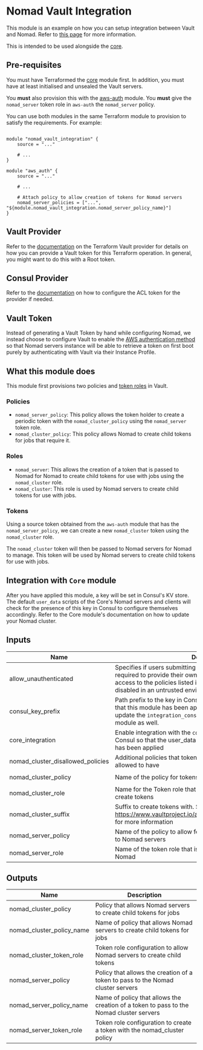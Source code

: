 # Nomad Vault Integration

This module is an example on how you can setup integration between Vault and Nomad. Refer to
[this page](https://www.nomadproject.io/docs/vault-integration/index.html) for more information.

This is intended to be used alongside the [core](../core).

## Pre-requisites

You must have Terraformed the [core](../core) module first. In addition, you must have at least
initialised and unsealed the Vault servers.

You **must** also provision this with the [aws-auth](../aws-auth) module. You **must** give the
`nomad_server` token role in `aws-auth` the `nomad_server` policy.

You can use both modules in the same Terraform module to provision to satisfy the requirements.
For example:

```hcl

module "nomad_vault_integration" {
    source = "..."

    # ...
}

module "aws_auth" {
    source = "..."

    # ...

    # Attach policy to allow creation of tokens for Nomad servers
    nomad_server_policies = ["...", "${module.nomad_vault_integration.nomad_server_policy_name}"]
}

```

## Vault Provider

Refer to the [documentation](https://www.terraform.io/docs/providers/vault/index.html) on the
Terraform Vault provider for details on how you can provide a Vault token for this Terraform
operation. In general, you might want to do this with a Root token.

## Consul Provider

Refer to the [documentation](https://www.terraform.io/docs/providers/consul/index.html)
on how to configure the ACL token for the provider if needed.

## Vault Token

Instead of generating a Vault Token by hand while configuring Nomad, we instead choose to configure
Vault to enable the [AWS authentication method](https://www.vaultproject.io/docs/auth/aws.html) so
that Nomad servers instance will be able to retrieve a token on first boot purely by authenticating
with Vault via their Instance Profile.

## What this module does

This module first provisions two policies and
[token roles](https://www.vaultproject.io/api/auth/token/index.html#create-update-token-role)
in Vault.

### Policies

- `nomad_server_policy`: This policy allows the token holder to create a periodic token with the `nomad_cluster_policy` using the `nomad_server` token role.
- `nomad_cluster_policy`: This policy allows Nomad to create child tokens for jobs that require it.

### Roles

- `nomad_server`: This allows the creation of a token that is passed to Nomad for Nomad to create child tokens for use with jobs using the `nomad_cluster` role.
- `nomad_cluster`: This role is used by Nomad servers to create child tokens for use with jobs.

### Tokens

Using a source token obtained from the `aws-auth` module that has the `nomad_server_policy`, we
can create a new `nomad_cluster` token using the `nomad_cluster` role.

The `nomad_cluster` token will then be passed to Nomad servers for Nomad to manage. This token will
be used by Nomad servers to create child tokens for use with jobs.

## Integration with `Core` module

After you have applied this module, a key will be set in Consul's KV store. The default
`user_data` scripts of the Core's Nomad servers and clients will check for the presence of this
key in Consul to configure themselves accordingly. Refer to the Core module's documentation on how
to update your Nomad cluster.

## Inputs

| Name | Description | Type | Default | Required |
|------|-------------|:----:|:-----:|:-----:|
| allow_unauthenticated | Specifies if users submitting jobs to the Nomad server should be required to provide         their own Vault token, proving they have access to the policies listed in the job.         This option should be disabled in an untrusted environment. | string | `false` | no |
| consul_key_prefix | Path prefix to the key in Consul to set for the `core` module to know that this module has         been applied. If you change this, you have to update the         `integration_consul_prefix` variable in the core module as well. | string | `terraform/` | no |
| core_integration | Enable integration with the `core` module by setting some values in Consul so         that the user_data scripts in core know that this module has been applied | string | `true` | no |
| nomad_cluster_disallowed_policies | Additional policies that tokens created by Nomad servers are not allowed to have | string | `<list>` | no |
| nomad_cluster_policy | Name of the policy for tokens passed to Nomad servers | string | `nomad-cluster` | no |
| nomad_cluster_role | Name for the Token role that is used by the Nomad server to create tokens | string | `nomad-cluster` | no |
| nomad_cluster_suffix | Suffix to create tokens with. See https://www.vaultproject.io/api/auth/token/index.html#path_suffix for more information | string | `nomad-cluster` | no |
| nomad_server_policy | Name of the policy to allow for the creation of the token to pass to Nomad servers | string | `nomad-server` | no |
| nomad_server_role | Name of the token role that is used to create Tokens to pass to Nomad | string | `nomad-server` | no |

## Outputs

| Name | Description |
|------|-------------|
| nomad_cluster_policy | Policy that allows Nomad servers to create child tokens for jobs |
| nomad_cluster_policy_name | Name of policy that allows Nomad servers to create child tokens for jobs |
| nomad_cluster_token_role | Token role configuration to allow Nomad servers to create child tokens |
| nomad_server_policy | Policy that allows the creation of a token to pass to the Nomad cluster servers |
| nomad_server_policy_name | Name of policy that allows the creation of a token to pass to the Nomad cluster servers |
| nomad_server_token_role | Token role configuration to create a token with the nomad_cluster policy |
